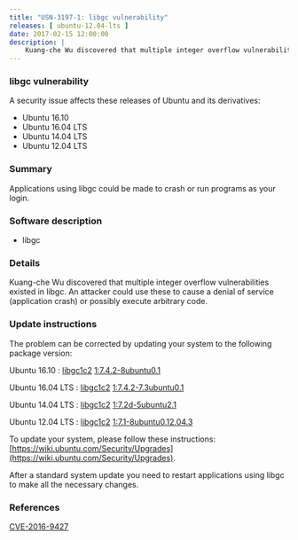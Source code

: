 ```yaml
---
title: "USN-3197-1: libgc vulnerability"
releases: [ ubuntu-12.04-lts ]
date: 2017-02-15 12:00:00
description: |
    Kuang-che Wu discovered that multiple integer overflow vulnerabilities existed in libgc. An attacker could use these to cause a denial of service (application crash) or possibly execute arbitrary code. 
--- 
```

 
### libgc vulnerability

A security issue affects these releases of Ubuntu and its derivatives:

* Ubuntu 16.10
* Ubuntu 16.04 LTS
* Ubuntu 14.04 LTS
* Ubuntu 12.04 LTS

### Summary

Applications using libgc could be made to crash or run programs as your login.

### Software description

* libgc 

### Details

Kuang-che Wu discovered that multiple integer overflow vulnerabilities existed in libgc. An attacker could use these to cause a denial of service (application crash) or possibly execute arbitrary code. 

### Update instructions

The problem can be corrected by updating your system to the following package version:

Ubuntu 16.10
 : [libgc1c2](https://launchpad.net/ubuntu/+source/libgc) <span> [1:7.4.2-8ubuntu0.1](https://launchpad.net/ubuntu/+source/libgc/1:7.4.2-8ubuntu0.1) </span> 

Ubuntu 16.04 LTS
 : [libgc1c2](https://launchpad.net/ubuntu/+source/libgc) <span> [1:7.4.2-7.3ubuntu0.1](https://launchpad.net/ubuntu/+source/libgc/1:7.4.2-7.3ubuntu0.1) </span> 

Ubuntu 14.04 LTS
 : [libgc1c2](https://launchpad.net/ubuntu/+source/libgc) <span> [1:7.2d-5ubuntu2.1](https://launchpad.net/ubuntu/+source/libgc/1:7.2d-5ubuntu2.1) </span> 

Ubuntu 12.04 LTS
 : [libgc1c2](https://launchpad.net/ubuntu/+source/libgc) <span> [1:7.1-8ubuntu0.12.04.3](https://launchpad.net/ubuntu/+source/libgc/1:7.1-8ubuntu0.12.04.3) </span> 

To update your system, please follow these instructions: [https://wiki.ubuntu.com/Security/Upgrades](https://wiki.ubuntu.com/Security/Upgrades).

After a standard system update you need to restart applications using libgc to make all the necessary changes. 

### References

 [CVE-2016-9427](http://people.ubuntu.com/~ubuntu-security/cve/CVE-2016-9427)
 
